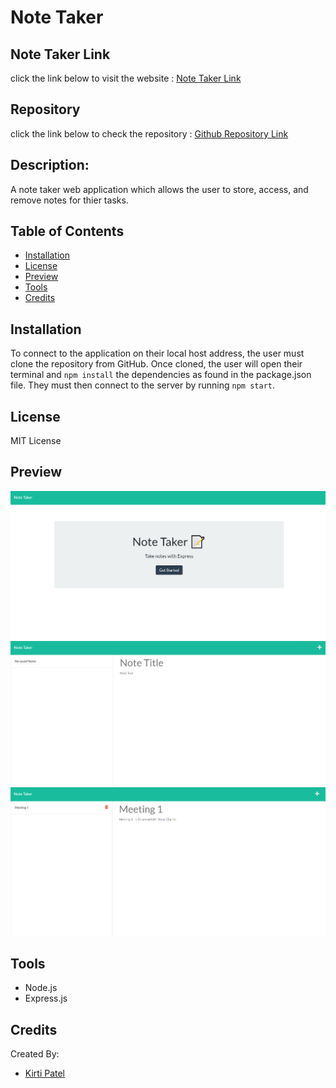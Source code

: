# Note Taker

## Note Taker Link
click the link below to visit the website : [Note Taker Link](https://dry-headland-69509.herokuapp.com/)

## Repository
click the link below to check the repository : [Github Repository Link](https://github.com/kirti18patel/note-taker)

## Description: 
A note taker web application which allows the user to store, access, and remove notes for thier tasks.

## Table of Contents
* [Installation](#installation)
* [License](#license)
* [Preview](#preview)
* [Tools](#tools)
* [Credits](#credits)

## Installation

To connect to the application on their local host address, the user must clone the repository from GitHub. Once cloned, the user will open their terminal and `npm install` the dependencies as found in the package.json file. They must then connect to the server by running `npm start`.

## License
MIT License

## Preview
![alt screenshot1](/public/assets/images/img1.png)
![alt screenshot1](/public/assets/images/img2.png)
![alt screenshot1](/public/assets/images/img3.png)

## Tools
* Node.js
* Express.js

## Credits
Created By:
 * [Kirti Patel]( https://github.com/kirti18patel)